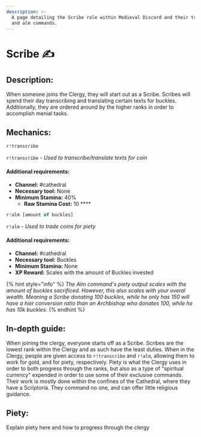 ```yaml
---
description: >-
  A page detailing the Scribe role within Medieval Discord and their transcribe
  and alm commands.
---
```


# Scribe ✍️

## Description:

When someone joins the Clergy, they will start out as a Scribe. Scribes will spend their day transcribing and translating certain texts for buckles. Additionally, they are ordered around by the higher ranks in order to accomplish menial tasks.

## Mechanics:

```javascript
r!transcribe
```

`r!transcribe` - _Used to transcribe/translate texts for coin_

#### Additional requirements:

* **Channel:** \#cathedral
* **Necessary tool:** None
* **Minimum Stamina:** 40%
  * **Raw Stamina Cost:** 10 ****

```javascript
r!alm [amount of buckles]
```

`r!alm` - _Used to trade coins for piety_

#### Additional requirements:

* **Channel:** \#cathedral
* **Necessary tool:** Buckles
* **Minimum Stamina:** None
* **XP Reward:** Scales with the amount of Buckles invested

{% hint style="info" %}
_The Alm command's piety output scales with the amount of buckles sacrificed. However, this also scales with your overal wealth. Meaning a Scribe donating 100 buckles, while he only has 150 will have a hier conversion ratio than an Archbishop who donates 100, while he has 10k buckles._
{% endhint %}

## In-depth guide:

When joining the clergy, everyone starts off as a Scribe. Scribes are the lowest rank within the Clergy and as such have the least duties. When in the Clergy, people are given access to `r!transcribe` and `r!alm`, allowing them to work for gold, and for piety, respectively. Piety is what the Clergy uses in order to both progress through the ranks, but also as a type of "spiritual currency" expended in order to use some of their exclusive commands. Their work is mostly done within the confines of the Cathedral, where they have a Scriptoria. They command no one, and can offer little religious guidance.

## Piety:

Explain piety here and how to progress through the clergy


